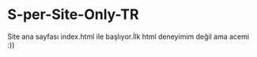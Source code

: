 # S-per-Site-Only-TR

Site ana sayfası index.html ile başlıyor.İlk html deneyimim değil ama acemi :))
